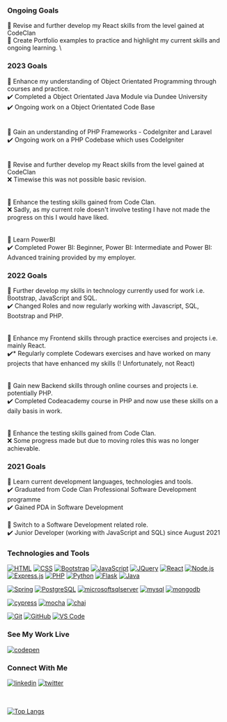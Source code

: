 

<!--
**M5FGN/m5fgn** is a ✨ _special_ ✨ repository because its `README.md` (this file) appears on your GitHub profile.
-->

### Ongoing Goals
🎯 Revise and further develop my React skills from the level gained at CodeClan \
🎯 Create Portfolio examples to practice and highlight my current skills and ongoing learning. \

### 2023 Goals
🎯 Enhance my understanding of Object Orientated Programming through courses and practice. \
✔️ Completed a Object Orientated Java Module via Dundee University \
✔️ Ongoing work on a Object Orientated Code Base \
<br></br>
🎯 Gain an understanding of PHP Frameworks - CodeIgniter and Laravel \
✔️ Ongoing work on a PHP Codebase which uses CodeIgniter \
<br></br>
🎯 Revise and further develop my React skills from the level gained at CodeClan \
❌ Timewise this was not possible basic revision. \
<br></br>
🎯 Enhance the testing skills gained from Code Clan. \
❌ Sadly, as my current role doesn't involve testing I have not made the progress on this I would have liked. \
<br></br>
🎯 Learn PowerBI \
✔️ Completed Power BI: Beginner, Power BI: Intermediate and Power BI: Advanced training provided by my employer.


### 2022 Goals
🎯 Further develop my skills in technology currently used for work i.e. Bootstrap, JavaScript and SQL. \
✔️ Changed Roles and now regularly working with Javascript, SQL, Bootstrap and PHP. \
<br></br>
🎯 Enhance my Frontend skills through practice exercises and projects i.e. mainly React. \
✔️*  Regularly complete Codewars exercises and have worked on many projects that have enhanced my skills (! Unfortunately, not React) \
<br></br>
🎯 Gain new Backend skills through online courses and projects i.e. potentially PHP. \
✔️ Completed Codeacademy course in PHP and now use these skills on a daily basis in work. \
<br></br>
🎯 Enhance the testing skills gained from Code Clan. \
❌ Some progress made but due to moving roles this was no longer achievable.


### 2021 Goals
🎯 Learn current development languages, technologies and tools. \
✔️ Graduated from Code Clan Professional Software Development programme \
✔️ Gained PDA in Software Development
<br></br>
🎯 Switch to a Software Development related role. \
✔️ Junior Developer (working with JavaScript and SQL) since August 2021


### Technologies and Tools
[![HTML](https://img.shields.io/badge/-HTML-5c0f84?style=for-the-badge&logo=html5&logoColor=white)](https://github.com/M5FGN)
[![CSS](https://img.shields.io/badge/CSS3-5c0f84?style=for-the-badge&logo=css3&logoColor=white)](https://github.com/M5FGN)
[![Bootstrap](https://img.shields.io/badge/Bootstrap-5c0f84?style=for-the-badge&logo=bootstrap&logoColor=white)](https://github.com/M5FGN)
[![JavaScript](https://img.shields.io/badge/JavaScript-5c0f84?style=for-the-badge&logo=JavaScript&logoColor=white)](https://github.com/M5FGN)
[![JQuery](https://img.shields.io/badge/JQuery-5c0f84?style=for-the-badge&logo=JQuery&logoColor=white)](https://github.com/M5FGN)
[![React](https://img.shields.io/badge/React-5c0f84?style=for-the-badge&logo=React&logoColor=white)](https://github.com/M5FGN)
[![Node.js](https://img.shields.io/badge/Node.js-5c0f84?style=for-the-badge&logo=nodedotjs&logoColor=white)](https://github.com/M5FGN)
[![Express.js](https://img.shields.io/badge/Express.js-5c0f84?style=for-the-badge&logo=Express.js&logoColor=white)](https://github.com/M5FGN)
[![PHP](https://img.shields.io/badge/PHP-5c0f84?style=for-the-badge&logo=PHP&logoColor=white)](https://github.com/M5FGN)
[![Python](https://img.shields.io/badge/Python-5c0f84?style=for-the-badge&logo=Python&logoColor=white)](https://github.com/M5FGN)
[![Flask](https://img.shields.io/badge/Flask-5c0f84?style=for-the-badge&logo=Flask&logoColor=white)](https://github.com/M5FGN)
[![Java](https://img.shields.io/badge/Java-5c0f84?style=for-the-badge&logo=Java&logoColor=white)](https://github.com/M5FGN)<br/>

[![Spring](https://img.shields.io/badge/Spring-5c0f84?style=for-the-badge&logo=Spring&logoColor=white)](https://github.com/M5FGN)
[![PostgreSQL](https://img.shields.io/badge/PostgreSQL-5c0f84?style=for-the-badge&logo=PostgreSQL&logoColor=white)](https://github.com/M5FGN)
[![microsoftsqlserver](https://img.shields.io/badge/microsoft%20sql%20server-5c0f84?style=for-the-badge&logo=microsoftsqlserver&logoColor=white)](https://github.com/M5FGN)
[![mysql](https://img.shields.io/badge/mysql-5c0f84?style=for-the-badge&logo=mysql&logoColor=white)](https://github.com/M5FGN)
[![mongodb](https://img.shields.io/badge/mongodb-5c0f84?style=for-the-badge&logo=mongodb&logoColor=white)](https://github.com/M5FGN)<br/>

[![cypress](https://img.shields.io/badge/cypress-5c0f84?style=for-the-badge&logo=cypress&logoColor=white)](https://github.com/M5FGN)
[![mocha](https://img.shields.io/badge/mocha-5c0f84?style=for-the-badge&logo=mocha&logoColor=white)](https://github.com/M5FGN)
[![chai](https://img.shields.io/badge/chai-5c0f84?style=for-the-badge&logo=chai&logoColor=white)](https://github.com/M5FGN)<br/>

[![Git](https://img.shields.io/badge/Git-5c0f84?style=for-the-badge&logo=Git&logoColor=white)](https://github.com/M5FGN)
[![GitHub](https://img.shields.io/badge/GitHub-5c0f84?style=for-the-badge&logo=GitHub&logoColor=white)](https://github.com/M5FGN)
[![VS Code](https://img.shields.io/badge/-VS%20Code-5c0f84?style=for-the-badge&logo=visual-studio-code&logoColor=white)](https://github.com/M5FGN)










### See My Work Live
[![codepen](https://img.shields.io/badge/codepen-5c0f84?style=for-the-badge&logo=codepen&logoColor=white)](https://codepen.io/m5fgn)

### Connect With Me
[![linkedin](https://img.shields.io/badge/linkedin-5c0f84?style=for-the-badge&logo=linkedin&logoColor=white)](https://www.linkedin.com/in/m5fgn/)
[![twitter](https://img.shields.io/badge/twitter-5c0f84?style=for-the-badge&logo=twitter&logoColor=white)](https://twitter.com/m5fgn)

<br></br>
[![Top Langs](https://github-readme-stats.vercel.app/api/top-langs/?username=m5fgn&langs_count=8&layout=compact)](https://github.com/M5FGN?tab=repositories)


[codepen]: https://codepen.io/m5fgn
[twitter]: https://twitter.com/m5fgn
[linkedin]: https://www.linkedin.com/in/m5fgn/
